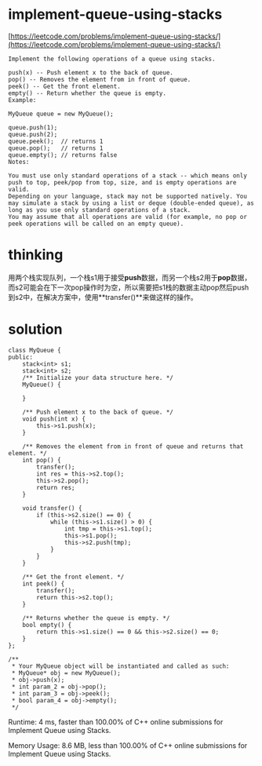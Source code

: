 # implement-queue-using-stacks

[https://leetcode.com/problems/implement-queue-using-stacks/](https://leetcode.com/problems/implement-queue-using-stacks/)

```
Implement the following operations of a queue using stacks.

push(x) -- Push element x to the back of queue.
pop() -- Removes the element from in front of queue.
peek() -- Get the front element.
empty() -- Return whether the queue is empty.
Example:

MyQueue queue = new MyQueue();

queue.push(1);
queue.push(2);
queue.peek();  // returns 1
queue.pop();   // returns 1
queue.empty(); // returns false
Notes:

You must use only standard operations of a stack -- which means only push to top, peek/pop from top, size, and is empty operations are valid.
Depending on your language, stack may not be supported natively. You may simulate a stack by using a list or deque (double-ended queue), as long as you use only standard operations of a stack.
You may assume that all operations are valid (for example, no pop or peek operations will be called on an empty queue).
```

# thinking

用两个栈实现队列，一个栈s1用于接受**push**数据，而另一个栈s2用于**pop**数据，而s2可能会在下一次pop操作时为空，所以需要把s1栈的数据主动pop然后push到s2中，在解决方案中，使用**transfer()**来做这样的操作。

# solution

```
class MyQueue {
public:
    stack<int> s1;
    stack<int> s2;
    /** Initialize your data structure here. */
    MyQueue() {

    }

    /** Push element x to the back of queue. */
    void push(int x) {
        this->s1.push(x);
    }

    /** Removes the element from in front of queue and returns that element. */
    int pop() {
        transfer();
        int res = this->s2.top();
        this->s2.pop();
        return res;
    }

    void transfer() {
        if (this->s2.size() == 0) {
            while (this->s1.size() > 0) {
                int tmp = this->s1.top();
                this->s1.pop();
                this->s2.push(tmp);
            }
        }
    }

    /** Get the front element. */
    int peek() {
        transfer();
        return this->s2.top();
    }

    /** Returns whether the queue is empty. */
    bool empty() {
        return this->s1.size() == 0 && this->s2.size() == 0;
    }
};

/**
 * Your MyQueue object will be instantiated and called as such:
 * MyQueue* obj = new MyQueue();
 * obj->push(x);
 * int param_2 = obj->pop();
 * int param_3 = obj->peek();
 * bool param_4 = obj->empty();
 */
```

Runtime: 4 ms, faster than 100.00% of C++ online submissions for Implement Queue using Stacks.

Memory Usage: 8.6 MB, less than 100.00% of C++ online submissions for Implement Queue using Stacks.
